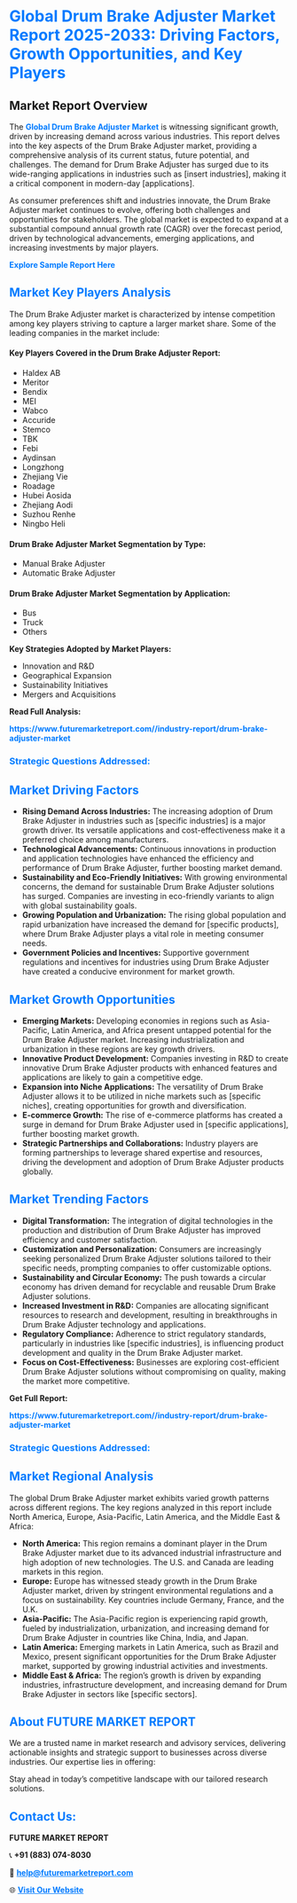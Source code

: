 <h1 style="color: #007BFF;">Global Drum Brake Adjuster Market Report 2025-2033: Driving Factors, Growth Opportunities, and Key Players</h1>

<section id="overview">
<h2>Market Report Overview</h2>
<p>The <a href="https://www.futuremarketreport.com//industry-report/drum-brake-adjuster-market" style="color: #007BFF; text-decoration: none;"><strong>Global Drum Brake Adjuster Market</strong></a> is witnessing significant growth, driven by increasing demand across various industries. This report delves into the key aspects of the Drum Brake Adjuster market, providing a comprehensive analysis of its current status, future potential, and challenges. The demand for Drum Brake Adjuster has surged due to its wide-ranging applications in industries such as [insert industries], making it a critical component in modern-day [applications].</p>
<p>As consumer preferences shift and industries innovate, the Drum Brake Adjuster market continues to evolve, offering both challenges and opportunities for stakeholders. The global market is expected to expand at a substantial compound annual growth rate (CAGR) over the forecast period, driven by technological advancements, emerging applications, and increasing investments by major players.</p>
</section>

<section id="overview">
<p><a href="https://www.futuremarketreport.com//request-sample/reportId=92403" style="color: #007BFF; text-decoration: none;"><strong>Explore Sample Report Here</strong></a></p>
</section>

<section id="key-players">
<h2 style="color: #007BFF;">Market Key Players Analysis</h2>
<p>The Drum Brake Adjuster market is characterized by intense competition among key players striving to capture a larger market share. Some of the leading companies in the market include:</p>
<h4>Key Players Covered in the Drum Brake Adjuster Report:</h4>
<ul><li>Haldex AB</li><li>Meritor</li><li>Bendix</li><li>MEI</li><li>Wabco</li><li>Accuride</li><li>Stemco</li><li>TBK</li><li>Febi</li><li>Aydinsan</li><li>Longzhong</li><li>Zhejiang Vie</li><li>Roadage</li><li>Hubei Aosida</li><li>Zhejiang Aodi</li><li>Suzhou Renhe</li><li>Ningbo Heli</li></ul>
<h4>Drum Brake Adjuster Market Segmentation by Type:</h4>
<ul><li>Manual Brake Adjuster</li><li>Automatic Brake Adjuster</li></ul>

<h4>Drum Brake Adjuster Market Segmentation by Application:</h4>
<ul><li>Bus</li><li>Truck</li><li>Others</li></ul>
<p><strong>Key Strategies Adopted by Market Players:</strong></p>
<ul>
<li>Innovation and R&D</li>
<li>Geographical Expansion</li>
<li>Sustainability Initiatives</li>
<li>Mergers and Acquisitions</li>
</ul>
</section>

<section>
<p><strong>Read Full Analysis: </strong></p><a href="https://www.futuremarketreport.com//industry-report/drum-brake-adjuster-market" style="color: #007BFF; text-decoration: none;"><strong>https://www.futuremarketreport.com//industry-report/drum-brake-adjuster-market</strong></a>
<h3 style="color: #007BFF;">Strategic Questions Addressed:</h3>
</section>

<section id="driving-factors">
<h2 style="color: #007BFF;">Market Driving Factors</h2>
<ul>
<li><strong>Rising Demand Across Industries:</strong> The increasing adoption of Drum Brake Adjuster in industries such as [specific industries] is a major growth driver. Its versatile applications and cost-effectiveness make it a preferred choice among manufacturers.</li>
<li><strong>Technological Advancements:</strong> Continuous innovations in production and application technologies have enhanced the efficiency and performance of Drum Brake Adjuster, further boosting market demand.</li>
<li><strong>Sustainability and Eco-Friendly Initiatives:</strong> With growing environmental concerns, the demand for sustainable Drum Brake Adjuster solutions has surged. Companies are investing in eco-friendly variants to align with global sustainability goals.</li>
<li><strong>Growing Population and Urbanization:</strong> The rising global population and rapid urbanization have increased the demand for [specific products], where Drum Brake Adjuster plays a vital role in meeting consumer needs.</li>
<li><strong>Government Policies and Incentives:</strong> Supportive government regulations and incentives for industries using Drum Brake Adjuster have created a conducive environment for market growth.</li>
</ul>
</section>

<section id="growth-opportunities">
<h2 style="color: #007BFF;">Market Growth Opportunities</h2>
<ul>
<li><strong>Emerging Markets:</strong> Developing economies in regions such as Asia-Pacific, Latin America, and Africa present untapped potential for the Drum Brake Adjuster market. Increasing industrialization and urbanization in these regions are key growth drivers.</li>
<li><strong>Innovative Product Development:</strong> Companies investing in R&D to create innovative Drum Brake Adjuster products with enhanced features and applications are likely to gain a competitive edge.</li>
<li><strong>Expansion into Niche Applications:</strong> The versatility of Drum Brake Adjuster allows it to be utilized in niche markets such as [specific niches], creating opportunities for growth and diversification.</li>
<li><strong>E-commerce Growth:</strong> The rise of e-commerce platforms has created a surge in demand for Drum Brake Adjuster used in [specific applications], further boosting market growth.</li>
<li><strong>Strategic Partnerships and Collaborations:</strong> Industry players are forming partnerships to leverage shared expertise and resources, driving the development and adoption of Drum Brake Adjuster products globally.</li>
</ul>
</section>

<section id="trending-factors">
<h2 style="color: #007BFF;">Market Trending Factors</h2>
<ul>
<li><strong>Digital Transformation:</strong> The integration of digital technologies in the production and distribution of Drum Brake Adjuster has improved efficiency and customer satisfaction.</li>
<li><strong>Customization and Personalization:</strong> Consumers are increasingly seeking personalized Drum Brake Adjuster solutions tailored to their specific needs, prompting companies to offer customizable options.</li>
<li><strong>Sustainability and Circular Economy:</strong> The push towards a circular economy has driven demand for recyclable and reusable Drum Brake Adjuster solutions.</li>
<li><strong>Increased Investment in R&D:</strong> Companies are allocating significant resources to research and development, resulting in breakthroughs in Drum Brake Adjuster technology and applications.</li>
<li><strong>Regulatory Compliance:</strong> Adherence to strict regulatory standards, particularly in industries like [specific industries], is influencing product development and quality in the Drum Brake Adjuster market.</li>
<li><strong>Focus on Cost-Effectiveness:</strong> Businesses are exploring cost-efficient Drum Brake Adjuster solutions without compromising on quality, making the market more competitive.</li>
</ul>
</section>

<section>
<p><strong>Get Full Report: </strong></p><a href="https://www.futuremarketreport.com//industry-report/drum-brake-adjuster-market" style="color: #007BFF; text-decoration: none;"><strong>https://www.futuremarketreport.com//industry-report/drum-brake-adjuster-market</strong></a>
<h3 style="color: #007BFF;">Strategic Questions Addressed:</h3>
</section>


<section id="regional-analysis">
<h2 style="color: #007BFF;">Market Regional Analysis</h2>
<p>The global Drum Brake Adjuster market exhibits varied growth patterns across different regions. The key regions analyzed in this report include North America, Europe, Asia-Pacific, Latin America, and the Middle East & Africa:</p>
<ul>
<li><strong>North America:</strong> This region remains a dominant player in the Drum Brake Adjuster market due to its advanced industrial infrastructure and high adoption of new technologies. The U.S. and Canada are leading markets in this region.</li>
<li><strong>Europe:</strong> Europe has witnessed steady growth in the Drum Brake Adjuster market, driven by stringent environmental regulations and a focus on sustainability. Key countries include Germany, France, and the U.K.</li>
<li><strong>Asia-Pacific:</strong> The Asia-Pacific region is experiencing rapid growth, fueled by industrialization, urbanization, and increasing demand for Drum Brake Adjuster in countries like China, India, and Japan.</li>
<li><strong>Latin America:</strong> Emerging markets in Latin America, such as Brazil and Mexico, present significant opportunities for the Drum Brake Adjuster market, supported by growing industrial activities and investments.</li>
<li><strong>Middle East & Africa:</strong> The region’s growth is driven by expanding industries, infrastructure development, and increasing demand for Drum Brake Adjuster in sectors like [specific sectors].</li>
</ul>
</section>

<footer>
<h2 style="color: #007BFF;">About FUTURE MARKET REPORT</h2>
<p>We are a trusted name in market research and advisory services, delivering actionable insights and strategic support to businesses across diverse industries. Our expertise lies in offering:</p>

<p>Stay ahead in today’s competitive landscape with our tailored research solutions.</p>

<h2 style="color: #007BFF;">Contact Us:</h2>
<p><strong>FUTURE MARKET REPORT</strong></p>
<p>📞 <strong>+91 (883) 074-8030</strong></p>
<p>📧 <strong><a href="mailto:help@futuremarketreport.com" style="color: #007BFF;">help@futuremarketreport.com</a></strong></p>
<p>🌐 <strong><a href="https://www.futuremarketreport.com/" style="color: #007BFF;">Visit Our Website</a></strong></p>
</footer>